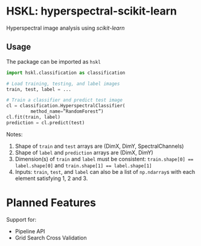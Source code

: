 # HSKL: hyperspectral-scikit-learn

Hyperspectral image analysis using *scikit-learn*

## Usage

The package can be imported as `hskl`

```python
import hskl.classification as classification

# Load training, testing, and label images
train, test, label = ...

# Train a classifier and predict test image
cl = classification.HyperspectralClassifier(
         method_name=”RandomForest”)
cl.fit(train, label)
prediction = cl.predict(test)

```
Notes:
1. Shape of `train` and `test` arrays are (DimX, DimY, SpectralChannels)
2. Shape of `label` and `prediction` arrays are (DimX, DimY)
3. Dimension(s) of `train` and `label` must be consistent: `train.shape[0] == label.shape[0]` and `train.shape[1] == label.shape[1]`
4. Inputs: `train`, `test`, and `label` can also be a list of `np.ndarray`s with each element satisfying 1, 2 and 3.

# Planned Features

Support for:
* Pipeline API
* Grid Search Cross Validation
